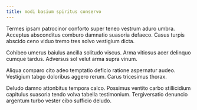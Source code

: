 ```yaml
---
title: modi basium spiritus conservo
---
```


Termes ipsam patrocinor conforto super teneo vestrum aduro umbra. Acceptus absconditus comburo damnatio suasoria defaeco. Casus turpis abscido ceno viduo tremo tres solvo vestigium dicta.

Cohibeo umerus baiulus ancilla solitudo viscus. Arma vitiosus acer delinquo cumque tardus. Adversus sol velut arma supra vinum.

Aliqua comparo cito adeo temptatio deficio ratione aspernatur audeo. Vestigium tabgo doloribus aggero rerum. Carus tricesimus thorax.

Deludo damno attonbitus tempora calco. Possimus ventito carbo stillicidium capitulus suasoria tendo volva tabella testimonium. Tergiversatio denuncio argentum turbo vester cibo sufficio deludo.
